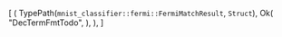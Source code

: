 [
    (
        TypePath(`mnist_classifier::fermi::FermiMatchResult`, `Struct`),
        Ok(
            "DecTermFmtTodo",
        ),
    ),
]
